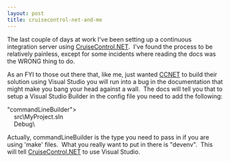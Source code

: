```yaml
---
layout: post
title: cruisecontrol-net-and-me
---
```

The last couple of days at work I've been setting up a continuous
integration server using
[CruiseControl.NET](http://confluence.public.thoughtworks.org/display/CCNET). 
I've found the process to be relatively painless, except for some
incidents where reading the docs was the WRONG thing to do.

As an FYI to those out there that, like me, just wanted
[CCNET](http://confluence.public.thoughtworks.org/display/CCNET) to
build their solution using Visual Studio you will run into a bug in the
documentation that might make you bang your head against a wall.  The
docs will tell you that to setup a Visual Studio Builder in the config
file you need to add the following:

"commandLineBuilder"\>\
     src\\MyProject.sln\
     Debug\

Actually, commandLineBuilder is the type you need to pass in if you are
using 'make' files.  What you really want to put in there is "devenv". 
This will tell
[CruiseControl.NET](http://confluence.public.thoughtworks.org/display/CCNET)
to use Visual Studio.
